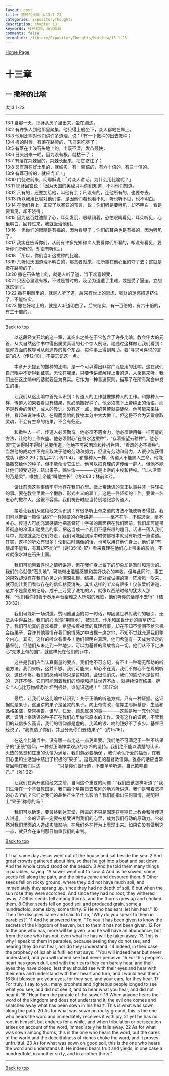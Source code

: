 ```yaml
---
layout: post
title: 撒种的比喻 太13:1-23
categories: ExpositoryThoughts
description: chapter 13
keywords: 释经默想，马太福音
comments: false
permalink: /library/ExpositoryThoughts/Matthew/13_1-23
---
```

[ Home Page ]({{site.baseurl}}/index) <br>

<a name="0"></a>
# 十三章 

## 一 撒种的比喻

太13:1-23

***

13:1 当那一天，耶稣从房子里出来，坐在海边。<br>
13:2 有许多人到他那里聚集，他只得上船坐下，众人都站在岸上。<br>
13:3 他用比喻对他们讲许多道理，说：「有一个撒种的出去撒种；<br>
13:4 撒的时候，有落在路旁的，飞鸟来吃尽了；<br>
13:5 有落在土浅石头地上的，土既不深，发苗最快，<br>
13:6 日头出来一晒，因为没有根，就枯干了；<br>
13:7 有落在荆棘里的，荆棘长起来，把它挤住了；<br>
13:8 又有落在好土里的，就结实，有一百倍的，有六十倍的，有三十倍的。<br>
13:9 有耳可听的，就应当听！」<br>
13:10 门徒进前来，问耶稣说：「对众人讲话，为什么用比喻呢？」<br>
13:11 耶稣回答说：「因为天国的奥秘只叫你们知道，不叫他们知道。<br>
13:12 凡有的，还要加给他，叫他有余；凡没有的，连他所有的，也要夺去。<br>
13:13 所以我用比喻对他们讲，是因他们看也看不见，听也听不见，也不明白。<br>
13:14 在他们身上，正应了以赛亚的预言，说：你们听是要听见，却不明白；看是要看见，却不晓得；<br>
13:15 因为这百姓油蒙了心，耳朵发沉，眼睛闭着，恐怕眼睛看见，耳朵听见，心里明白，回转过来，我就医治他们。<br>
13:16 「但你们的眼睛是有福的，因为看见了；你们的耳朵也是有福的，因为听见了。<br>
13:17 我实在告诉你们，从前有许多先知和义人要看你们所看的，却没有看见，要听你们所听的，却没有听见。」<br>
13:18 「所以，你们当听这撒种的比喻。<br>
13:19 凡听见天国道理不明白的，那恶者就来，把所撒在他心里的夺了去；这就是撒在路旁的了。<br>
13:20 撒在石头地上的，就是人听了道，当下欢喜领受，<br>
13:21 只因心里没有根，不过是暂时的，及至为道遭了患难，或是受了逼迫，立刻就跌倒了。<br>
13:22 撒在荆棘里的，就是人听了道，后来有世上的思虑、钱财的迷惑把道挤住了，不能结实。<br>
13:23 撒在好地上的，就是人听道明白了，后来结实，有一百倍的，有六十倍的，有三十倍的。」<br>

***

[Back to top](#0)

&emsp;&emsp;以这段经文开始的这一章，其突出之处在于它包含了许多比喻。教会伟大的元首，从大自然这件书中得出属灵真理的七个惊人例证。祂通过这样做让我们看到：信仰方面的教导可从创造界的每个东西、每件事上得到帮助。要“寻求可喜悦的言语”的人（传12:10），不要忘记这一点。

&emsp;&emsp;本章开头提到的撒种的比喻，是一个可以得出非常广泛应用的比喻，这在我们自己眼中不断得到证实。无论在哪里，只要传讲或解释上帝的道，人聚集来听，我们主在这比喻中的话就要显为真实。它作为一种普遍原则，描写了在所有聚会中发生的事。

&emsp;&emsp;让我们从这比喻中首先认识到：传道人的工作就像撒种人的工作。和撒种人一样，传道人如果要看见有结果，就必须撒好种子。他必须撒下上帝纯正的话语，而不是教会的传统，或人的教训。没有这一点，他的劳苦就要徒然。他可能来来往往，看起来说许多话，在周而复始的教牧本分中大大做工。但这将不会为天堂收取灵魂，不会有生命的结果，不会有归正。

&emsp;&emsp;和撒种人一样，传道人必须勤奋。他必须不遗余力，他必须使用每一样可能的方法，让他的工作兴盛。他必须耐心“在各水边撒种”，“存着指望去耕种”。他必须“无论得时不得时”总要传道。他绝不可被困难和挫折拦阻，“看风的必不撒种”。当然他的成功并不完全取决于他的劳动和努力，但没有劳动和努力，人很少能获得成功（赛32:20；提后4:2；传11:4）。
和撒种人一样，传道人不能赐人生命。他能播撒交给他的种子，但不能命令它生长。他可以把真理的道传给一群人，但他不能让他们领受这道，结出果子。赐生命————这是上帝的主权和特权。“叫人活着的乃是灵”，唯独上帝能“叫他生长”（约6:63；林前3:7）。

&emsp;&emsp;请让前面这些事情牢牢地存在我们心里。做上帝话语的真正执事并非一件轻松的事。要在教会里做一个懒散、形式主义的雇工，这是一件轻松的工作。要做一名忠心的撒种人，这很不容易。我们祷告时应当特别地纪念传道人。

&emsp;&emsp;接着让我们从这段经文认识到：有很多听上帝之道的方法不能使听者得益。我们可以带着一颗像“路旁”一样刚硬的心听讲道————毫不在乎，不假思索，毫不关心。传道人可能充满感情地把基督钉十字架的画面摆在我们面前，我们却可能带着彻底的冷漠听祂受苦的事，把这当成一个我们不感兴趣的题目。话语一落入我们耳中，魔鬼就会把它们夺走，我们可能回到家中时仿佛根本就没有听过一篇讲道。其实，这样的听众有很多！论到古时偶像的话，也可以用在他们身上，他们是“有眼却不能看，有耳却不能听”（诗135:16-17）看来真理在他们心上带来的影响，不过就像水淋在石头上面。

&emsp;&emsp;我们可能带着喜悦之情听讲道，但在我们身上留下的印象却是暂时和短命的。我们的心就像“石头地”，可能带出温暖感觉和美好决心的丰收，但与此同时，事工的果效却没有在我们心灵之内深深扎根。结果，反对或试探的第一阵冷风一吹来，就可能让我们看似存在的信仰枯萎消失。其实这样的听众有很多！仅仅爱听讲道，这并不是蒙恩的记号。成千上万受了洗礼的人，就像以西结时候的犹太人那样，“他们看你如善于奏乐声音幽雅之人所唱的雅歌，他们听你的话却不去行”（结33:32）。

&emsp;&emsp;我们可能听一场讲道，赞同他里面的每一句话，却因这世界对我们的吸引，无法从中得益处。我们的心 就像“荆棘地”，被思虑、作乐和属世计划的毒草挤住了。我们可能真的喜欢福音，希望按着福音的真理行事，却在不知不觉间不给它机会结果子，容许其他事情在我们的情感之中占据一席之地，不知不觉就充满我们整个内心。其实，这样的听众有很多！他们很明白真理，他们希望有一天成为坚定的基督徒。但他们从未走到一种地步，可以为基督的缘故舍弃一切。他们从不下定决心“先求上帝的国”，就这样死在他们的罪中。

&emsp;&emsp;这些是我们应当认真衡量的要点。我们绝不可忘记，有不止一种毫无帮助的听道方法。我们来听，这并不够。我们可能来，却心不在焉。我们不做心不在焉的听众，这还不够。我们的感动可能只是暂时的，会很快消失。我们的感动不是暂时的，这还不够。它们可能因着我们的顽梗和抓住世界不放 ，就持续没有结果。确实 “人心比万物都诡诈 坏到极处，谁能识透呢！”（耶17:9）

&emsp;&emsp;最后，让我们从这比喻中认识到：关于正确的听道方式，只有一种证据。这证据就是果子。这里讲的果子是圣灵的果子。向上帝悔改，信靠主耶稣基督，生活和品格圣洁，常常祷告、谦卑、仁爱、顾念属灵的事————这些是唯一充分的证据，证明上帝话语的种子正在我们心里做它原本的工作。没有这样的证据，不管我们的认信多么高调，我们的信仰都是虚的，比鸣的锣、响的钹好不了多少。基督已经说了，“我拣选了你们，并且分派你们去结果子”（约15:16）。

&emsp;&emsp;在这个比喻当中，没有哪一点比这一点更重要。我们绝不可满足于一种不结果子的“正统”信仰，一种对正确神学观点的冰冷的坚持。我们绝不能以清楚的认识、火热的感觉和庄重的认信为满足。我们务必要确保 ，我们承认所爱的福音，在我们心里和生活当中结出了积极的“果子”。这是真正的基督教信仰。雅各的话应当常常回响在我们耳边————“只是你们要行道，不要单单听道，自己欺哄自己。”（雅1:22）

&emsp;&emsp;让我们在离开这段经文之前，自问这个重要的问题：“我们应该怎样听道？”我们生活在一个基督教国家，我们每个星期日去敬拜的地方听讲道。我们是带着怎样的心去听的？它们对我们的品格产生了什么影响？我们能指出任何事情，是配得上“果子”称号的吗？

&emsp;&emsp;我们可以确定，要最终到达天堂，所需的不只是固定在星期日上教会和听传道人讲道。上帝的话语一定要被接受进到我们的心里，成为我们行动的原动力。它必然对我们里面的人造成实际影响，在我们外在行为上表现出来。如果它没有做到这一点，就只会在审判那日加重我们的审判。

[Back to top](#0)

***

1 That same day Jesus went out of the house and sat beside the sea. 2 And great crowds gathered about him, so that he got into a boat and sat down. And the whole crowd stood on the beach. 3 And he told them many things in parables, saying: "A sower went out to sow. 4 And as he sowed, some seeds fell along the path, and the birds came and devoured them. 5 Other seeds fell on rocky ground, where they did not have much soil, and immediately they sprang up, since they had no depth of soil, 6 but when the sun rose they were scorched. And since they had no root, they withered away. 7 Other seeds fell among thorns, and the thorns grew up and choked them. 8 Other seeds fell on good soil and produced grain, some a hundredfold, some sixty, some thirty. 9 He who has ears, let him hear." 10 Then the disciples came and said to him, "Why do you speak to them in parables?" 11 And he answered them, "To you it has been given to know the secrets of the kingdom of heaven, but to them it has not been given. 12 For to the one who has, more will be given, and he will have an abundance, but from the one who has not, even what he has will be taken away. 13 This is why I speak to them in parables, because seeing they do not see, and hearing they do not hear, nor do they understand. 14 Indeed, in their case the prophecy of Isaiah is fulfilled that says: "'You will indeed hear but never understand, and you will indeed see but never perceive. 15 For this people's heart has grown dull, and with their ears they can barely hear, and their eyes they have closed, lest they should see with their eyes and hear with their ears and understand with their heart and turn, and I would heal them.' 16 But blessed are your eyes, for they see, and your ears, for they hear. 17 For truly, I say to you, many prophets and righteous people longed to see what you see, and did not see it, and to hear what you hear, and did not hear it. 18 "Hear then the parable of the sower: 19 When anyone hears the word of the kingdom and does not understand it, the evil one comes and snatches away what has been sown in his heart. This is what was sown along the path. 20 As for what was sown on rocky ground, this is the one who hears the word and immediately receives it with joy, 21 yet he has no root in himself, but endures for a while, and when tribulation or persecution arises on account of the word, immediately he falls away. 22 As for what was sown among thorns, this is the one who hears the word, but the cares of the world and the deceitfulness of riches choke the word, and it proves unfruitful. 23 As for what was sown on good soil, this is the one who hears the word and understands it. He indeed bears fruit and yields, in one case a hundredfold, in another sixty, and in another thirty."

***

[Back to top](#0)
